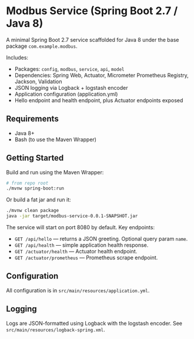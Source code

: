 # Modbus Service (Spring Boot 2.7 / Java 8)

A minimal Spring Boot 2.7 service scaffolded for Java 8 under the base package `com.example.modbus`.

Includes:
- Packages: `config`, `modbus`, `service`, `api`, `model`
- Dependencies: Spring Web, Actuator, Micrometer Prometheus Registry, Jackson, Validation
- JSON logging via Logback + logstash encoder
- Application configuration (application.yml)
- Hello endpoint and health endpoint, plus Actuator endpoints exposed

## Requirements
- Java 8+
- Bash (to use the Maven Wrapper)

## Getting Started

Build and run using the Maven Wrapper:

```bash
# from repo root
./mvnw spring-boot:run
```

Or build a fat jar and run it:

```bash
./mvnw clean package
java -jar target/modbus-service-0.0.1-SNAPSHOT.jar
```

The service will start on port 8080 by default. Key endpoints:
- `GET /api/hello` — returns a JSON greeting. Optional query param `name`.
- `GET /api/health` — simple application health response.
- `GET /actuator/health` — Actuator health endpoint.
- `GET /actuator/prometheus` — Prometheus scrape endpoint.

## Configuration
All configuration is in `src/main/resources/application.yml`.

## Logging
Logs are JSON-formatted using Logback with the logstash encoder. See `src/main/resources/logback-spring.xml`.

